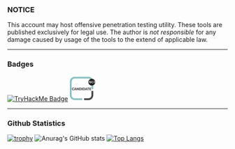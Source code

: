 ### NOTICE

This account may host offensive penetration testing utility.
These tools are published exclusively for legal use.
The author is *not responsible* for any damage caused by usage of the tools to the extend of applicable law.

---

### Badges

[![TryHackMe Badge](https://tryhackme-badges.s3.amazonaws.com/B1TC0R3.png)](https://tryhackme.com/p/B1TC0R3)
[![ISC2 Candidate Badge](/img/isc2-candidate.png)](https://www.credly.com/badges/a340c996-7dc3-444f-8edc-3de00851fc62/public_url)

---

### Github Statistics

[![trophy](https://github-profile-trophy.vercel.app/?username=B1TC0R3&theme=kimbie_dark)](https://github.com/ryo-ma/github-profile-trophy)
![Anurag's GitHub stats](https://github-readme-stats.vercel.app/api?username=B1TC0R3&show_icons=true&theme=great-gatsby)
[![Top Langs](https://github-readme-stats.vercel.app/api/top-langs/?username=B1TC0R3&exclude_repo=dotfiles,WSem&layout=donut&&theme=great-gatsby)](https://github.com/anuraghazra/github-readme-stats)
